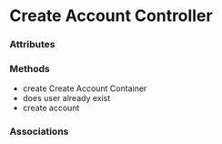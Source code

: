 # Create Account Controller

### Attributes

### Methods

- create Create Account Container
- does user already exist
- create account

### Associations

